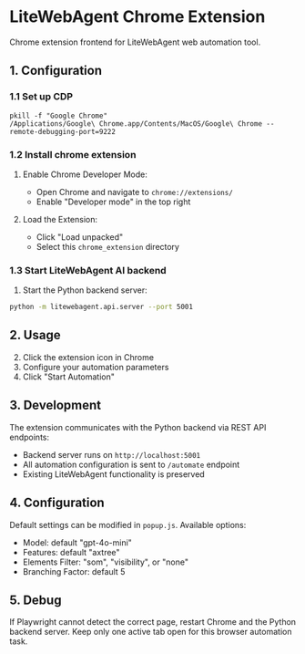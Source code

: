 # LiteWebAgent Chrome Extension

Chrome extension frontend for LiteWebAgent web automation tool.

## 1. Configuration 
### 1.1 Set up CDP
```
pkill -f "Google Chrome"
/Applications/Google\ Chrome.app/Contents/MacOS/Google\ Chrome --remote-debugging-port=9222
```

### 1.2 Install chrome extension

1. Enable Chrome Developer Mode:
   - Open Chrome and navigate to `chrome://extensions/`
   - Enable "Developer mode" in the top right

2. Load the Extension:
   - Click "Load unpacked"
   - Select this `chrome_extension` directory

### 1.3 Start LiteWebAgent AI backend

1. Start the Python backend server:
```bash
python -m litewebagent.api.server --port 5001
```

## 2. Usage
2. Click the extension icon in Chrome
3. Configure your automation parameters
4. Click "Start Automation"

## 3. Development

The extension communicates with the Python backend via REST API endpoints:
- Backend server runs on `http://localhost:5001`
- All automation configuration is sent to `/automate` endpoint
- Existing LiteWebAgent functionality is preserved

## 4. Configuration

Default settings can be modified in `popup.js`. Available options:
- Model: default "gpt-4o-mini"
- Features: default "axtree"
- Elements Filter: "som", "visibility", or "none"
- Branching Factor: default 5


## 5. Debug
If Playwright cannot detect the correct page, restart Chrome and the Python backend server. Keep only one active tab open for this browser automation task.